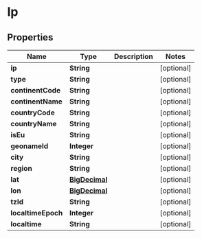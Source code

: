 # Ip

## Properties
Name | Type | Description | Notes
------------ | ------------- | ------------- | -------------
**ip** | **String** |  |  [optional]
**type** | **String** |  |  [optional]
**continentCode** | **String** |  |  [optional]
**continentName** | **String** |  |  [optional]
**countryCode** | **String** |  |  [optional]
**countryName** | **String** |  |  [optional]
**isEu** | **String** |  |  [optional]
**geonameId** | **Integer** |  |  [optional]
**city** | **String** |  |  [optional]
**region** | **String** |  |  [optional]
**lat** | [**BigDecimal**](BigDecimal.md) |  |  [optional]
**lon** | [**BigDecimal**](BigDecimal.md) |  |  [optional]
**tzId** | **String** |  |  [optional]
**localtimeEpoch** | **Integer** |  |  [optional]
**localtime** | **String** |  |  [optional]
